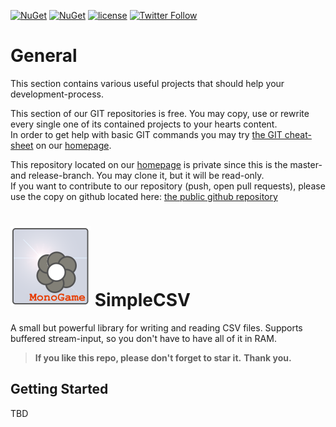 [![NuGet](https://img.shields.io/nuget/v/SimpleCsv.svg)](https://www.nuget.org/packages/SimpleCsv/) [![NuGet](https://img.shields.io/nuget/dt/SimpleCsv.svg)](https://www.nuget.org/packages/SimpleCsv/) [![license](https://img.shields.io/github/license/unterrainerinformatik/SimpleCSV.svg?maxAge=2592000)](http://unlicense.org)  [![Twitter Follow](https://img.shields.io/twitter/follow/throbax.svg?style=social&label=Follow&maxAge=2592000)](https://twitter.com/throbax)  

# General

This section contains various useful projects that should help your development-process.  

This section of our GIT repositories is free. You may copy, use or rewrite every single one of its contained projects to your hearts content.  
In order to get help with basic GIT commands you may try [the GIT cheat-sheet][coding] on our [homepage][homepage].  

This repository located on our  [homepage][homepage] is private since this is the master- and release-branch. You may clone it, but it will be read-only.  
If you want to contribute to our repository (push, open pull requests), please use the copy on github located here: [the public github repository][github]  

# ![Icon](https://github.com/UnterrainerInformatik/SimpleCSV/raw/master/icon.png) SimpleCSV

A small but powerful library for writing and reading CSV files. Supports buffered stream-input, so you don't have to have all of it in RAM. 


> **If you like this repo, please don't forget to star it.**
> **Thank you.**



## Getting Started

TBD

[homepage]: http://www.unterrainer.info
[coding]: http://www.unterrainer.info/Home/Coding
[github]: https://github.com/UnterrainerInformatik/SimpleCSV